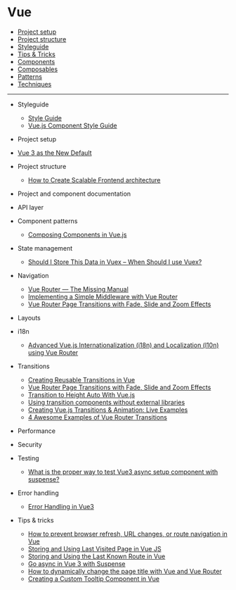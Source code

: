 # Vue

- [Project setup](./project-setup/readme.md)
- [Project structure](./project-structure/readme.md)
- [Styleguide](./styleguide/readme.md)
- [Tips & Tricks](./tricks.md)
- [Components](./components/readme.md)
- [Composables](./composables/readme.md)
- [Patterns](./patterns/readme.md)
- [Techniques](./techniques/readme.md)

---

- Styleguide

  - [Style Guide](https://vuejs.org/style-guide/)
  - [Vue.js Component Style Guide](https://github.com/pablohpsilva/vuejs-component-style-guide)

- Project setup

- [Vue 3 as the New Default](https://blog.vuejs.org/posts/vue-3-as-the-new-default.html)

- Project structure

  - [How to Create Scalable Frontend architecture](https://medium.com/@mukuljainx/how-to-create-scalable-frontend-architecture-e05287cd9eda)

- Project and component documentation
- API layer
- Component patterns

  - [Composing Components in Vue.js](https://dulisz.com/blog/composing-components-in-vue-js/)

- State management

  - [Should I Store This Data in Vuex – When Should I use Vuex?](https://markus.oberlehner.net/blog/should-i-store-this-data-in-vuex/)

- Navigation

  - [Vue Router — The Missing Manual](https://blog.webf.zone/vue-router-the-missing-manual-ce51c21430b0)
  - [Implementing a Simple Middleware with Vue Router](https://markus.oberlehner.net/blog/implementing-a-simple-middleware-with-vue-router/)
  - [Vue Router Page Transitions with Fade, Slide and Zoom Effects](https://markus.oberlehner.net/blog/vue-router-page-transitions/)

- Layouts
- i18n

  - [Advanced Vue.js Internationalization (i18n) and Localization (l10n) using Vue Router](https://levelup.gitconnected.com/advanced-vue-js-internationalization-i18n-and-localization-l10n-using-vue-router-a94ecd83fecd)

- Transitions

  - [Creating Reusable Transitions in Vue](https://vuejsdevelopers.com/2018/02/26/vue-js-reusable-transitions/)
  - [Vue Router Page Transitions with Fade, Slide and Zoom Effects](https://markus.oberlehner.net/blog/vue-router-page-transitions/)
  - [Transition to Height Auto With Vue.js](https://markus.oberlehner.net/blog/transition-to-height-auto-with-vue/)
  - [Using transition components without external libraries](https://vuejsfeed.com/blog/using-transition-components-without-external-libraries)
  - [Creating Vue.js Transitions & Animation: Live Examples](https://snipcart.com/blog/vuejs-transitions-animations)
  - [4 Awesome Examples of Vue Router Transitions](https://learnvue.co/tutorials/vue-router-transitions)

- Performance
- Security
- Testing

  - [What is the proper way to test Vue3 async setup component with suspense?](https://stackoverflow.com/questions/65654965/what-is-the-proper-way-to-test-vue3-async-setup-component-with-suspense)

- Error handling

  - [Error Handling in Vue3](https://medium.com/@Chris1993/error-handling-in-vue3-35959512c2cd)

- Tips & tricks

  - [How to prevent browser refresh, URL changes, or route navigation in Vue](https://austingil.com/prevent-browser-refresh-url-changes-route-navigation-vue/)
  - [Storing and Using Last Visited Page in Vue JS](https://insight.heybooster.ai/storing-and-using-last-visited-page-in-vue-js/)
  - [Storing and Using the Last Known Route in Vue](https://css-tricks.com/storing-and-using-the-last-known-route-in-vue/)
  - [Go async in Vue 3 with Suspense](https://vuedose.tips/go-async-in-vue-3-with-suspense)
  - [How to dynamically change the page title with Vue and Vue Router](https://medium.com/js-dojo/how-to-dynamically-change-the-page-title-with-vue-and-vue-router-99904906ce45)
  - [Creating a Custom Tooltip Component in Vue](https://blog.boot.dev/javascript/custom-tooltip-component-in-vue/)
  